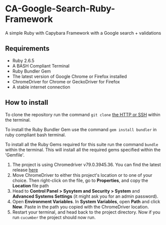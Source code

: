 # CA-Google-Search-Ruby-Framework
A simple Ruby with Capybara Framework with a Google search + validations

## Requirements
* Ruby 2.6.5
* A BASH Compliant Terminal
* Ruby Bundler Gem
* The latest version of Google Chrome or Firefox installed
* ChromeDriver for Chrome or GeckoDriver for Firefox
* A stable internet connection

## How to install
To clone the repository run the command `git clone` [the HTTP or SSH](https://github.com/MoRUddin/CA-Google-Search-Ruby-Framework) within the terminal.

To install the Ruby Bundler Gem use the command `gem install bundler` in  ruby compliant bash terminal.

To install all the Ruby Gems required for this suite run the command `bundle` within the terminal. This will install all the required gems specified within the 'Gemfile'.

1. The project is using Chromedriver v79.0.3945.36. You can find the latest release [here](https://sites.google.com/a/chromium.org/chromedriver/downloads)
2. Move ChromeDriver to either this project's location or to one of your choice. Then right-click on the file, go to **Properties**, and copy the **Location** file path
3. Head to **Control Panel > Sysytem and Security > System** and **Advanced Systems Settings** (it might ask you for an admin password).
4. Open **Environment Variables**. In **System Variables**, open **Path** and click **New**. Paste in the path you copied with the ChromeDriver location.
5. Restart your terminal, and head back to the project directory. Now if you run `cucumber` the project should now run.